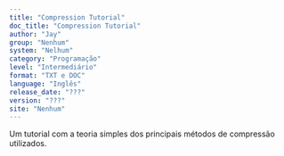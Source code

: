 ```yaml
---
title: "Compression Tutorial"
doc_title: "Compression Tutorial"
author: "Jay"
group: "Nenhum"
system: "Nelhum"
category: "Programação"
level: "Intermediário"
format: "TXT e DOC"
language: "Inglês"
release_date: "???"
version: "???"
site: "Nenhum"
---
```

Um tutorial com a teoria simples dos principais métodos de compressão utilizados.